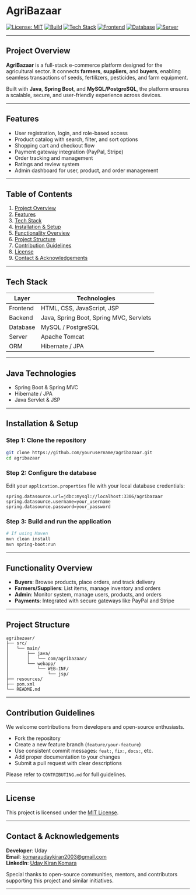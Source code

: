 # AgriBazaar

[![License: MIT](https://img.shields.io/badge/License-MIT-blue.svg)](LICENSE)
[![Build](https://img.shields.io/badge/Build-Passing-brightgreen.svg)]()
[![Tech Stack](https://img.shields.io/badge/Backend-Java%20(Spring%20Boot)-blue.svg)]()
[![Frontend](https://img.shields.io/badge/Frontend-HTML%2C%20CSS%2C%20JS-yellow.svg)]()
[![Database](https://img.shields.io/badge/Database-MySQL%20%7C%20PostgreSQL-orange.svg)]()
[![Server](https://img.shields.io/badge/Server-Apache%20Tomcat-lightgrey.svg)]()

---

## Project Overview

**AgriBazaar** is a full-stack e-commerce platform designed for the agricultural sector. It connects **farmers**, **suppliers**, and **buyers**, enabling seamless transactions of seeds, fertilizers, pesticides, and farm equipment.

Built with **Java**, **Spring Boot**, and **MySQL/PostgreSQL**, the platform ensures a scalable, secure, and user-friendly experience across devices.

---

## Features

- User registration, login, and role-based access
- Product catalog with search, filter, and sort options
- Shopping cart and checkout flow
- Payment gateway integration (PayPal, Stripe)
- Order tracking and management
- Ratings and review system
- Admin dashboard for user, product, and order management

---

## Table of Contents

1. [Project Overview](#project-overview)  
2. [Features](#features)  
3. [Tech Stack](#tech-stack)  
4. [Installation & Setup](#installation--setup)  
5. [Functionality Overview](#functionality-overview)  
6. [Project Structure](#project-structure)  
7. [Contribution Guidelines](#contribution-guidelines)  
8. [License](#license)  
9. [Contact & Acknowledgements](#contact--acknowledgements)

---

## Tech Stack

| Layer     | Technologies                                |
|-----------|---------------------------------------------|
| Frontend  | HTML, CSS, JavaScript, JSP                  |
| Backend   | Java, Spring Boot, Spring MVC, Servlets     |
| Database  | MySQL / PostgreSQL                          |
| Server    | Apache Tomcat                               |
| ORM       | Hibernate / JPA                             |

---

## Java Technologies

- Spring Boot & Spring MVC
- Hibernate / JPA
- Java Servlet & JSP

---

## Installation & Setup

### Step 1: Clone the repository

```bash
git clone https://github.com/yourusername/agribazaar.git
cd agribazaar
```

### Step 2: Configure the database

Edit your `application.properties` file with your local database credentials:

```properties
spring.datasource.url=jdbc:mysql://localhost:3306/agribazaar
spring.datasource.username=your_username
spring.datasource.password=your_password
```

### Step 3: Build and run the application

```bash
# If using Maven
mvn clean install
mvn spring-boot:run
```

---

## Functionality Overview

- **Buyers**: Browse products, place orders, and track delivery
- **Farmers/Suppliers**: List items, manage inventory and orders
- **Admin**: Monitor system, manage users, products, and orders
- **Payments**: Integrated with secure gateways like PayPal and Stripe

---

## Project Structure

```
agribazaar/
├── src/
│   └── main/
│       ├── java/
│       │   └── com/agribazaar/
│       └── webapp/
│           └── WEB-INF/
│               └── jsp/
├── resources/
├── pom.xml
└── README.md
```

---

## Contribution Guidelines

We welcome contributions from developers and open-source enthusiasts.

- Fork the repository
- Create a new feature branch (`feature/your-feature`)
- Use consistent commit messages: `feat:`, `fix:`, `docs:`, etc.
- Add proper documentation to your changes
- Submit a pull request with clear descriptions

Please refer to `CONTRIBUTING.md` for full guidelines.

---

## License

This project is licensed under the [MIT License](LICENSE).

---

## Contact & Acknowledgements

**Developer**: Uday  
**Email**: [komaraudaykiran2003@gmail.com](mailto:komaraudaykiran2003@gmail.com)  
**LinkedIn**: [Uday Kiran Komara](https://www.linkedin.com/in/udaykirankomara)

Special thanks to open-source communities, mentors, and contributors supporting this project and similar initiatives.

---
